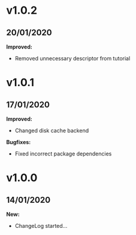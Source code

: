 # v1.0.2
## 20/01/2020

**Improved:**

* Removed unnecessary descriptor from tutorial

# v1.0.1
## 17/01/2020

**Improved:**

  * Changed disk cache backend

**Bugfixes:**

  * Fixed incorrect package dependencies

# v1.0.0
## 14/01/2020

**New:**

  * ChangeLog started...

